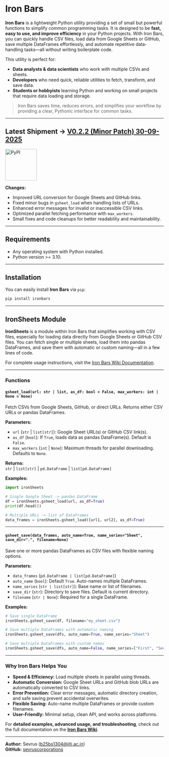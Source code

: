 
# Iron Bars

**Iron Bars** is a lightweight Python utility providing a set of small but powerful functions to simplify common programming tasks. It is designed to be **fast, easy to use, and improve efficiency** in your Python projects. With Iron Bars, you can quickly handle CSV files, load data from Google Sheets or GitHub, save multiple DataFrames effortlessly, and automate repetitive data-handling tasks—all without writing boilerplate code.

This utility is perfect for:  
- **Data analysts & data scientists** who work with multiple CSVs and sheets.  
- **Developers** who need quick, reliable utilities to fetch, transform, and save data.  
- **Students or hobbyists** learning Python and working on small projects that require data loading and storage.  

> Iron Bars saves time, reduces errors, and simplifies your workflow by providing a clear, Pythonic interface for common tasks.

---

## Latest Shipment -> [V0.2.2 (Minor Patch) 30-09-2025](https://pypi.org/project/ironBars/0.2.2/)
<a href="https://pypi.org/project/ironBars/">
  <img src="https://upload.wikimedia.org/wikipedia/commons/6/64/PyPI_logo.svg" width="100" alt="PyPI">
</a>

**Changes:**
- Improved URL conversion for Google Sheets and GitHub links.
- Fixed minor bugs in `gsheet_load` when handling lists of URLs.
- Enhanced error messages for invalid or inaccessible CSV links.
- Optimized parallel fetching performance with `max_workers`.
- Small fixes and code cleanups for better readability and maintainability.

---

## Requirements

- Any operating system with Python installed.  
- Python version >= 3.10.

---

## Installation

You can easily install **Iron Bars** via `pip`:

```bash
pip install ironbars
```

---

## IronSheets Module

**IronSheets** is a module within Iron Bars that simplifies working with CSV files, especially for loading data directly from Google Sheets or GitHub CSV files. You can fetch single or multiple sheets, load them into pandas DataFrames, and save them with automatic or custom naming—all in a few lines of code.  

For complete usage instructions, visit the [Iron Bars Wiki Documentation](https://github.com/SevrusCorporations/ironBars/wiki).

---

### Functions

#### `gsheet_load(url: str | list, as_df: bool = False, max_workers: int | None = None)`

Fetch CSVs from Google Sheets, GitHub, or direct URLs. Returns either CSV URLs or pandas DataFrames.

**Parameters:**

- `url` (`str` | `list[str]`): Google Sheet URL(s) or GitHub CSV link(s).  
- `as_df` (`bool`): If `True`, loads data as pandas DataFrame(s). Default is `False`.  
- `max_workers` (`int` | `None`): Maximum threads for parallel downloading. Defaults to `None`.

**Returns:**  
`str` | `list[str]` | `pd.DataFrame` | `list[pd.DataFrame]`

**Examples:**

```python
import ironSheets

# Single Google Sheet -> pandas DataFrame
df = ironSheets.gsheet_load(url, as_df=True)
print(df.head())

# Multiple URLs -> list of DataFrames
data_frames = ironSheets.gsheet_load([url1, url2], as_df=True)
```

---

#### `gsheet_save(data_frames, auto_name=True, name_series="Sheet", save_dir=".", filename=None)`

Save one or more pandas DataFrames as CSV files with flexible naming options.

**Parameters:**

- `data_frames` (`pd.DataFrame | list[pd.DataFrame]`)  
- `auto_name` (`bool`): Default `True`. Auto-names multiple DataFrames.  
- `name_series` (`str | list[str]`): Base name or list of filenames.  
- `save_dir` (`str`): Directory to save files. Default is current directory.  
- `filename` (`str | None`): Required for a single DataFrame.  

**Examples:**

```python
# Save single DataFrame
ironSheets.gsheet_save(df, filename="my_sheet.csv")

# Save multiple DataFrames with automatic naming
ironSheets.gsheet_save(dfs, auto_name=True, name_series="Sheet")

# Save multiple DataFrames with custom names
ironSheets.gsheet_save(dfs, auto_name=False, name_series=["First", "Second"])
```

---

### Why Iron Bars Helps You

- **Speed & Efficiency:** Load multiple sheets in parallel using threads.  
- **Automatic Conversion:** Google Sheet URLs and GitHub blob URLs are automatically converted to CSV links.  
- **Error Prevention:** Clear error messages, automatic directory creation, and safe saving prevent accidental overwrites.  
- **Flexible Saving:** Auto-name multiple DataFrames or provide custom filenames.  
- **User-Friendly:** Minimal setup, clean API, and works across platforms.  

For **detailed examples, advanced usage, and troubleshooting**, check out the full documentation on the **[Iron Bars Wiki](https://github.com/SevrusCorporations/ironBars/wiki)**.

---

**Author:** Sevrus (b25bs1304@iitj.ac.in)  
**GitHub:** [sevruscorporations](https://github.com/sevruscorporations)
